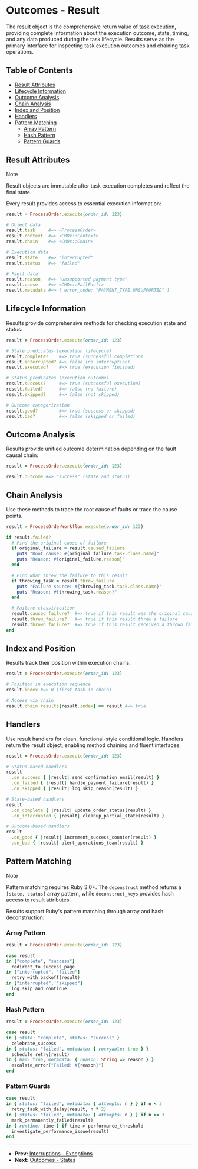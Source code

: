 # Outcomes - Result

The result object is the comprehensive return value of task execution, providing complete information about the execution outcome, state, timing, and any data produced during the task lifecycle. Results serve as the primary interface for inspecting task execution outcomes and chaining task operations.

## Table of Contents

- [Result Attributes](#result-attributes)
- [Lifecycle Information](#lifecycle-information)
- [Outcome Analysis](#outcome-analysis)
- [Chain Analysis](#chain-analysis)
- [Index and Position](#index-and-position)
- [Handlers](#handlers)
- [Pattern Matching](#pattern-matching)
  - [Array Pattern](#array-pattern)
  - [Hash Pattern](#hash-pattern)
  - [Pattern Guards](#pattern-guards)

## Result Attributes

> [!NOTE]
> Result objects are immutable after task execution completes and reflect the final state.

Every result provides access to essential execution information:

```ruby
result = ProcessOrder.execute(order_id: 123)

# Object data
result.task     #=> <ProcessOrder>
result.context  #=> <CMDx::Context>
result.chain    #=> <CMDx::Chain>

# Execution data
result.state    #=> "interrupted"
result.status   #=> "failed"

# Fault data
result.reason   #=> "Unsupported payment type"
result.cause    #=> <CMDx::FailFault>
result.metadata #=> { error_code: "PAYMENT_TYPE.UNSUPPORTED" }
```

## Lifecycle Information

Results provide comprehensive methods for checking execution state and status:

```ruby
result = ProcessOrder.execute(order_id: 123)

# State predicates (execution lifecycle)
result.complete?    #=> true (successful completion)
result.interrupted? #=> false (no interruption)
result.executed?    #=> true (execution finished)

# Status predicates (execution outcome)
result.success?     #=> true (successful execution)
result.failed?      #=> false (no failure)
result.skipped?     #=> false (not skipped)

# Outcome categorization
result.good?        #=> true (success or skipped)
result.bad?         #=> false (skipped or failed)
```

## Outcome Analysis

Results provide unified outcome determination depending on the fault causal chain:

```ruby
result = ProcessOrder.execute(order_id: 123)

result.outcome #=> "success" (state and status)
```

## Chain Analysis

Use these methods to trace the root cause of faults or trace the cause points.

```ruby
result = ProcessOrderWorkflow.execute(order_id: 123)

if result.failed?
  # Find the original cause of failure
  if original_failure = result.caused_failure
    puts "Root cause: #{original_failure.task.class.name}"
    puts "Reason: #{original_failure.reason}"
  end

  # Find what threw the failure to this result
  if throwing_task = result.threw_failure
    puts "Failure source: #{throwing_task.task.class.name}"
    puts "Reason: #{throwing_task.reason}"
  end

  # Failure classification
  result.caused_failure?  #=> true if this result was the original cause
  result.threw_failure?   #=> true if this result threw a failure
  result.thrown_failure?  #=> true if this result received a thrown failure
end
```

## Index and Position

Results track their position within execution chains:

```ruby
result = ProcessOrder.execute(order_id: 123)

# Position in execution sequence
result.index #=> 0 (first task in chain)

# Access via chain
result.chain.results[result.index] == result #=> true
```

## Handlers

Use result handlers for clean, functional-style conditional logic. Handlers return the result object, enabling method chaining and fluent interfaces.

```ruby
result = ProcessOrder.execute(order_id: 123)

# Status-based handlers
result
  .on_success { |result| send_confirmation_email(result) }
  .on_failed { |result| handle_payment_failure(result) }
  .on_skipped { |result| log_skip_reason(result) }

# State-based handlers
result
  .on_complete { |result| update_order_status(result) }
  .on_interrupted { |result| cleanup_partial_state(result) }

# Outcome-based handlers
result
  .on_good { |result| increment_success_counter(result) }
  .on_bad { |result| alert_operations_team(result) }
```

## Pattern Matching

> [!NOTE]
> Pattern matching requires Ruby 3.0+. The `deconstruct` method returns a `[state, status]` array pattern, while `deconstruct_keys` provides hash access to result attributes.

Results support Ruby's pattern matching through array and hash deconstruction:

### Array Pattern

```ruby
result = ProcessOrder.execute(order_id: 123)

case result
in ["complete", "success"]
  redirect_to success_page
in ["interrupted", "failed"]
  retry_with_backoff(result)
in ["interrupted", "skipped"]
  log_skip_and_continue
end
```

### Hash Pattern

```ruby
result = ProcessOrder.execute(order_id: 123)

case result
in { state: "complete", status: "success" }
  celebrate_success
in { status: "failed", metadata: { retryable: true } }
  schedule_retry(result)
in { bad: true, metadata: { reason: String => reason } }
  escalate_error("Failed: #{reason}")
end
```

### Pattern Guards

```ruby
case result
in { status: "failed", metadata: { attempts: n } } if n < 3
  retry_task_with_delay(result, n * 2)
in { status: "failed", metadata: { attempts: n } } if n >= 3
  mark_permanently_failed(result)
in { runtime: time } if time > performance_threshold
  investigate_performance_issue(result)
end
```

---

- **Prev:** [Interruptions - Exceptions](../interruptions/exceptions.md)
- **Next:** [Outcomes - States](states.md)
